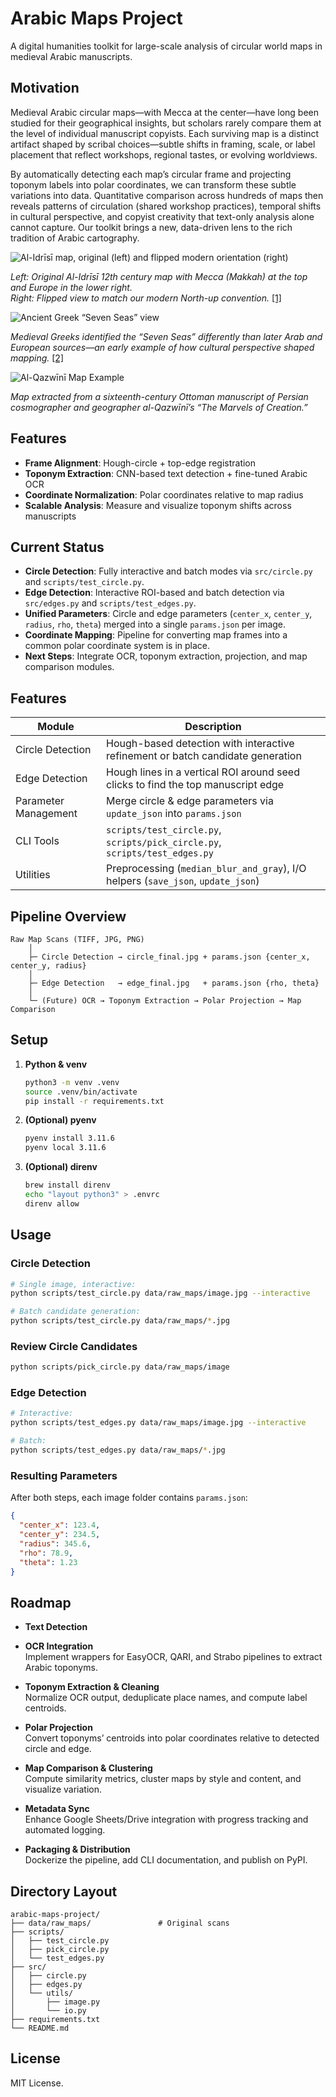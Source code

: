 # Arabic Maps Project

A digital humanities toolkit for large-scale analysis of circular world maps in medieval Arabic manuscripts.

## Motivation

Medieval Arabic circular maps—with Mecca at the center—have long been studied
for their geographical insights, but scholars rarely compare them at the level
of individual manuscript copyists.  Each surviving map is a distinct artifact
shaped by scribal choices—subtle shifts in framing, scale, or label placement
that reflect workshops, regional tastes, or evolving worldviews.

By automatically detecting each map’s circular frame and projecting toponym
labels into polar coordinates, we can transform these subtle variations into
data.  Quantitative comparison across hundreds of maps then reveals patterns
of circulation (shared workshop practices), temporal shifts in cultural
perspective, and copyist creativity that text-only analysis alone cannot
capture.  Our toolkit brings a new, data-driven lens to the rich tradition of
Arabic cartography.

![Al-Idrīsī map, original (left) and flipped modern orientation (right)](assets/images/al-idrisi-1001inventions.jpg)

*Left: Original Al-Idrīsī 12th century map with Mecca (Makkah) at the top and Europe in the lower right.  
Right: Flipped view to match our modern North-up convention.*  [\[1\]](https://www.1001inventions.com/maps/)

![Ancient Greek “Seven Seas” view](assets/images/seven-seas-greek.webp)

*Medieval Greeks identified the “Seven Seas” differently than later Arab and European sources—an early example of how cultural perspective shaped mapping.*  [\[2\]](https://brilliantmaps.com/the-7-seas/)

![Al-Qazwīnī Map Example](assets/images/al-Qazwīnī_Arabic_MSS_575.jpg)

*Map extracted from a sixteenth-century Ottoman manuscript of Persian cosmographer and geographer al-Qazwīnī’s “The Marvels of Creation.”*


## Features

- **Frame Alignment**: Hough-circle + top-edge registration  
- **Toponym Extraction**: CNN-based text detection + fine-tuned Arabic OCR  
- **Coordinate Normalization**: Polar coordinates relative to map radius  
- **Scalable Analysis**: Measure and visualize toponym shifts across manuscripts  


## Current Status

- **Circle Detection**: Fully interactive and batch modes via `src/circle.py` and `scripts/test_circle.py`.
- **Edge Detection**: Interactive ROI-based and batch detection via `src/edges.py` and `scripts/test_edges.py`.
- **Unified Parameters**: Circle and edge parameters (`center_x`, `center_y`, `radius`, `rho`, `theta`) merged into a single `params.json` per image.
- **Coordinate Mapping**: Pipeline for converting map frames into a common polar coordinate system is in place.
- **Next Steps**: Integrate OCR, toponym extraction, projection, and map comparison modules.

## Features

| Module              | Description                                                                 |
|---------------------|-----------------------------------------------------------------------------|
| Circle Detection    | Hough-based detection with interactive refinement or batch candidate generation |
| Edge Detection      | Hough lines in a vertical ROI around seed clicks to find the top manuscript edge |
| Parameter Management| Merge circle & edge parameters via `update_json` into `params.json`          |
| CLI Tools           | `scripts/test_circle.py`, `scripts/pick_circle.py`, `scripts/test_edges.py` |
| Utilities           | Preprocessing (`median_blur_and_gray`), I/O helpers (`save_json`, `update_json`) |

## Pipeline Overview

```
Raw Map Scans (TIFF, JPG, PNG)
    │
    ├─ Circle Detection → circle_final.jpg + params.json {center_x, center_y, radius}
    │
    ├─ Edge Detection   → edge_final.jpg   + params.json {rho, theta}
    │
    └─ (Future) OCR → Toponym Extraction → Polar Projection → Map Comparison
```

## Setup

1. **Python & venv**  
   ```bash
   python3 -m venv .venv
   source .venv/bin/activate
   pip install -r requirements.txt
   ```

2. **(Optional) pyenv**  
   ```bash
   pyenv install 3.11.6
   pyenv local 3.11.6
   ```

3. **(Optional) direnv**  
   ```bash
   brew install direnv
   echo "layout python3" > .envrc
   direnv allow
   ```

## Usage

### Circle Detection

```bash
# Single image, interactive:
python scripts/test_circle.py data/raw_maps/image.jpg --interactive

# Batch candidate generation:
python scripts/test_circle.py data/raw_maps/*.jpg
```

### Review Circle Candidates

```bash
python scripts/pick_circle.py data/raw_maps/image
```

### Edge Detection

```bash
# Interactive:
python scripts/test_edges.py data/raw_maps/image.jpg --interactive

# Batch:
python scripts/test_edges.py data/raw_maps/*.jpg
```

### Resulting Parameters

After both steps, each image folder contains `params.json`:

```json
{
  "center_x": 123.4,
  "center_y": 234.5,
  "radius": 345.6,
  "rho": 78.9,
  "theta": 1.23
}
```

## Roadmap

- **Text Detection**
  
- **OCR Integration**  
  Implement wrappers for EasyOCR, QARI, and Strabo pipelines to extract Arabic toponyms.
- **Toponym Extraction & Cleaning**  
  Normalize OCR output, deduplicate place names, and compute label centroids.
- **Polar Projection**  
  Convert toponyms’ centroids into polar coordinates relative to detected circle and edge.
- **Map Comparison & Clustering**  
  Compute similarity metrics, cluster maps by style and content, and visualize variation.
- **Metadata Sync**  
  Enhance Google Sheets/Drive integration with progress tracking and automated logging.
- **Packaging & Distribution**  
  Dockerize the pipeline, add CLI documentation, and publish on PyPI.


## Directory Layout

```
arabic-maps-project/
├── data/raw_maps/               # Original scans
├── scripts/
│   ├── test_circle.py
│   ├── pick_circle.py
│   └── test_edges.py
├── src/
│   ├── circle.py
│   ├── edges.py
│   └── utils/
│       ├── image.py
│       └── io.py
├── requirements.txt
└── README.md
```

## License

MIT License.


